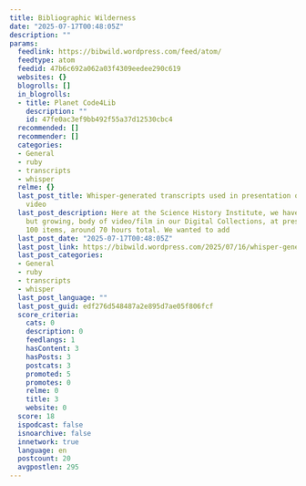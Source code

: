 ```yaml
---
title: Bibliographic Wilderness
date: "2025-07-17T00:48:05Z"
description: ""
params:
  feedlink: https://bibwild.wordpress.com/feed/atom/
  feedtype: atom
  feedid: 47b6c692a062a03f4309eedee290c619
  websites: {}
  blogrolls: []
  in_blogrolls:
  - title: Planet Code4Lib
    description: ""
    id: 47fe0ac3ef9bb492f55a37d12530cbc4
  recommended: []
  recommender: []
  categories:
  - General
  - ruby
  - transcripts
  - whisper
  relme: {}
  last_post_title: Whisper-generated transcripts used in presentation of archival
    video
  last_post_description: Here at the Science History Institute, we have a fairly small,
    but growing, body of video/film in our Digital Collections, at present just over
    100 items, around 70 hours total. We wanted to add
  last_post_date: "2025-07-17T00:48:05Z"
  last_post_link: https://bibwild.wordpress.com/2025/07/16/whisper-generated-transcripts-used-in-presentation-of-archival-video/
  last_post_categories:
  - General
  - ruby
  - transcripts
  - whisper
  last_post_language: ""
  last_post_guid: edf276d548487a2e895d7ae05f806fcf
  score_criteria:
    cats: 0
    description: 0
    feedlangs: 1
    hasContent: 3
    hasPosts: 3
    postcats: 3
    promoted: 5
    promotes: 0
    relme: 0
    title: 3
    website: 0
  score: 18
  ispodcast: false
  isnoarchive: false
  innetwork: true
  language: en
  postcount: 20
  avgpostlen: 295
---
```

